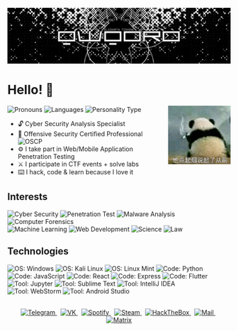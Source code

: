 [![QWQORO](banner.gif)](https://github.com/qwqoro)

# Hello! 👋
<img align="right" alt="🐼" width="28%" src="🐼.jpg" />

![ Pronouns         ](https://img.shields.io/badge/[%20She%20/%20Her%20]-informational?style=flat-square&color=eeeeee)
![ Languages        ](https://img.shields.io/badge/[%20RU%20|%20UA%20|%20EN%20]-informational?style=flat-square&color=eeeeee)
![ Personality Type ](https://img.shields.io/badge/[%20ISTJ%20]-informational?style=flat-square&color=eeeeee)
- 🔓 Cyber Security Analysis Specialist
- 🐉 Offensive Security Certified Professional ![ OSCP ](https://img.shields.io/badge/(%20OSCP%20)-informational?style=flat-square&color=eeeeee)
- ⚙️ I take part in Web/Mobile Application Penetration Testing
- ⚔️ I participate in CTF events + solve labs
- ⌨️ I hack, code & learn because I love it


## Interests
![ Cyber Security     ](https://img.shields.io/badge/Cyber%20Security-informational?style=for-the-badge&color=424242)
![ Penetration Test   ](https://img.shields.io/badge/Penetration%20Test-informational?style=for-the-badge&color=bebebe)
![ Malware Analysis   ](https://img.shields.io/badge/Malware%20Analysis-informational?style=for-the-badge&color=bebebe)
![ Computer Forensics ](https://img.shields.io/badge/Computer%20Forensics-informational?style=for-the-badge&color=bebebe)
<br>
![ Machine Learning   ](https://img.shields.io/badge/Machine%20Learning-informational?style=for-the-badge&color=424242)
![ Web Development    ](https://img.shields.io/badge/Web%20Development-informational?style=for-the-badge&color=424242)
![ Science            ](https://img.shields.io/badge/Science-informational?style=for-the-badge&color=424242)
![ Law                ](https://img.shields.io/badge/Law-informational?style=for-the-badge&color=424242)


## Technologies
![ OS: Windows          ](https://img.shields.io/static/v1?style=for-the-badge&logoColor=white&labelColor=424242&color=bebebe&label=OS&message=Windows&logo=windows)
![ OS: Kali Linux       ](https://img.shields.io/static/v1?style=for-the-badge&logoColor=white&labelColor=424242&color=bebebe&label=OS&message=Kali%20Linux&logo=kalilinux)
![ OS: Linux Mint       ](https://img.shields.io/static/v1?style=for-the-badge&logoColor=white&labelColor=424242&color=bebebe&label=OS&message=Linux%20Mint&logo=linuxmint)
![ Code: Python         ](https://img.shields.io/static/v1?style=for-the-badge&logoColor=white&labelColor=424242&color=bebebe&label=Code&message=Python&logo=python)
![ Code: JavaScript     ](https://img.shields.io/static/v1?style=for-the-badge&logoColor=white&labelColor=424242&color=bebebe&label=Code&message=JavaScript&logo=javascript)
![ Code: React          ](https://img.shields.io/static/v1?style=for-the-badge&logoColor=white&labelColor=424242&color=bebebe&label=Code&message=React&logo=react)
![ Code: Express        ](https://img.shields.io/static/v1?style=for-the-badge&logoColor=white&labelColor=424242&color=bebebe&label=Code&message=Express&logo=express)
![ Code: Flutter        ](https://img.shields.io/static/v1?style=for-the-badge&logoColor=white&labelColor=424242&color=bebebe&label=Code&message=Flutter&logo=flutter)
![ Tool: Jupyter        ](https://img.shields.io/static/v1?style=for-the-badge&logoColor=white&labelColor=424242&color=bebebe&label=Tools&message=Jupyter%20Notebook&logo=jupyter)
![ Tool: Sublime Text   ](https://img.shields.io/static/v1?style=for-the-badge&logoColor=white&labelColor=424242&color=bebebe&label=Tools&message=Sublime%20Text&logo=sublimetext)
![ Tool: IntelliJ IDEA  ](https://img.shields.io/static/v1?style=for-the-badge&logoColor=white&labelColor=424242&color=bebebe&label=Tools&message=IntelliJ%20IDEA&logo=intellijidea)
![ Tool: WebStorm       ](https://img.shields.io/static/v1?style=for-the-badge&logoColor=white&labelColor=424242&color=bebebe&label=Tools&message=WebStorm&logo=webstorm)
![ Tool: Android Studio ](https://img.shields.io/static/v1?style=for-the-badge&logoColor=white&labelColor=424242&color=bebebe&label=Tools&message=Android%20Studio&logo=androidstudio)


<br>
<div align=center>
	<a href="https://t.me/qwqoro">
		<img width=36 height=36 alt="Telegram" src="https://cdn.jsdelivr.net/npm/simple-icons@6.21.0/icons/telegram.svg"/>
	</a>&nbsp;
	<a href="https://vk.com/qwqoro">
		<img width=36 height=36 alt="VK" src="https://cdn.jsdelivr.net/npm/simple-icons@6.21.0/icons/vk.svg"/>
	</a>&nbsp;
	<a href="https://open.spotify.com/user/312b5tdw2ettpsksk2bkp4f7bsuu">
		<img width=36 height=36 alt="Spotify" src="https://cdn.jsdelivr.net/npm/simple-icons@6.21.0/icons/spotify.svg"/>
	</a>&nbsp;
	<a href="https://steamcommunity.com/id/qwqoro">
		<img width=36 height=36 alt="Steam" src="https://cdn.jsdelivr.net/npm/simple-icons@6.21.0/icons/steam.svg"/>
	</a>&nbsp;
	<a href="https://app.hackthebox.com/profile/230798">
		<img width=36 height=36 alt="HackTheBox" src="https://cdn.jsdelivr.net/npm/simple-icons@6.21.0/icons/hackthebox.svg"/>
	</a>&nbsp;
	<a href="mailto:qwqoro@ya.ru">
		<img width=36 height=36 alt="Mail" src="https://cdn.jsdelivr.net/npm/simple-icons@6.21.0/icons/gmail.svg"/>
	</a>&nbsp;
	<a href="https://matrix.to/#/@qwqoro:matrix.org">
		<img width=36 height=36 alt="Matrix" src="https://cdn.jsdelivr.net/npm/simple-icons@6.21.0/icons/matrix.svg"/>
	</a>
</div>
